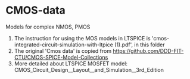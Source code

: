 # CMOS-data
Models for complex NMOS, PMOS

1. The instruction for using the MOS models in LTSPICE is 'cmos-integrated-circuit-simulation-with-ltpice (1).pdf', in this folder
2. The original 'Cmos data' is copied from https://github.com/DDD-FIT-CTU/CMOS-SPICE-Model-Collections
3. More detailed about LTSPICE MOSFET model: CMOS_Circuit_Design__Layout__and_Simulation__3rd_Edition

